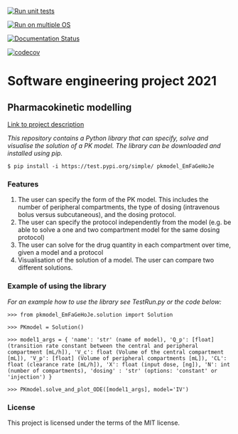 [![Run unit tests](https://github.com/ejin700/pkpd/actions/workflows/unit_tests.yml/badge.svg)](https://github.com/ejin700/pkpd/actions/workflows/unit_tests.yml)

[![Run on multiple OS](https://github.com/ejin700/pkpd/actions/workflows/os_tests.yml/badge.svg)](https://github.com/ejin700/pkpd/actions/workflows/os_tests.yml)

[![Documentation Status](https://readthedocs.org/projects/pk-project/badge/?version=latest)](https://pk-project.readthedocs.io/en/latest/?badge=latest)

[![codecov](https://codecov.io/gh/ejin700/pkpd/branch/master/graph/badge.svg?token=Y6F96TKO7W)](https://codecov.io/gh/ejin700/pkpd)

# **Software engineering project 2021**
## **Pharmacokinetic modelling**

[Link to project description](https://sabs-r3.github.io/software-engineering-projects/01-introduction/index.html)

*This repository contains a Python library that can specify, solve and visualise the solution of a PK model. The library can be downloaded and installed using pip.*

`$ pip install -i https://test.pypi.org/simple/ pkmodel_EmFaGeHoJe`

### **Features**

1. The user can specify the form of the PK model. This includes the number of peripheral compartments, the type of dosing (intravenous bolus versus subcutaneous), and the dosing protocol.
2. The user can specify the protocol independently from the model (e.g. be able to solve a one and two compartment model for the same dosing protocol)
3. The user can solve for the drug quantity in each compartment over time, given a model and a protocol
4. Visualisation of the solution of a model. The user can compare two different solutions.

### **Example of using the library**
*For an example how to use the library see TestRun.py or the code below:*

`>>> from pkmodel_EmFaGeHoJe.solution import Solution`

`>>> PKmodel = Solution()`

`>>> model1_args = {
                'name': 'str' (name of model),
                'Q_p': [float] (transition rate constant between the central and peripheral compartment [mL/h]),
                'V_c': float (Volume of the central compartment [mL]),
                'V_p': [float] (Volume of peripheral compartments [mL]),
                'CL': float (clearance rate [mL/h]),
                'X': float (input dose, [ng]),
                'N': int (number of compartments),
                'dosing' : 'str' (options: 'constant' or 'injection')
                }`

`>>> PKmodel.solve_and_plot_ODE([model1_args], model='IV')`

 
### **License**

 This project is licensed under the terms of the MIT license.





